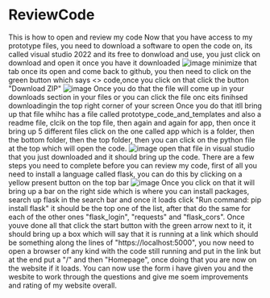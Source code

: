 # ReviewCode
This is how to open and review my code
Now that you have access to my prototype files, you need to download a software to open the code on, its called visual studio 2022 and its free to donwload and use, you just click on download and open it once you have it downloaded
![image](https://github.com/user-attachments/assets/e95df6d2-701f-46b8-b15e-9f3f6b3e6866)
minimize that tab once its open and come back to github, you then need to click on the green button which says <> code,once you click on that click the button "Download ZIP"
![image](https://github.com/user-attachments/assets/a2315231-d44b-4300-a138-404cb9fd7457)
Once you do that the file will come up in your downloads section in your files or you can click the file onc eits finihsed downloadingin the top right corner of your screen
Once you do that itll bring up that file whihc has a file called prototype_code_and_templates and also a readme file, clcik on the top file, then again and again for app, then once it bring up 5 different files click on the one called app which is a folder, then the bottom folder, then the top folder, then you can click on the python file at the top which will open the code.
![image](https://github.com/user-attachments/assets/9e060b9e-6f6a-4142-9bc7-21ae8be9d267)
open that file in visual studio that you just downloaded and it should bring up the code.
There are a few steps you need to complete before you can review my code, first of all you need to install a language called flask, you can do this by clicking on a yellow present button on the top bar
![image](https://github.com/user-attachments/assets/77a89e62-f1f9-4a78-b4d9-7bc952a5f463)
Once you click on that it will bring up a bar on the right side which is where you can install packages, search up flask in the search bar and once it loads click "Run command: pip install flask" it should be the top one of the list, after that do the same for each of the other ones "flask_login", "requests" and "flask_cors". Once youve done all that click the start button with the green arrow next to it, it should bring up a box which will say that it is running at a link which should be something along the lines of "https://localhost:5000", you now need to open a browser of any kind with the code still running and put in the link but at the end put a "/" and then "Homepage", once doing that you are now on the website if it loads. You can now use the form i have given you and the wesbite to work through the questions and give me soem improvements and rating of my website overall.
